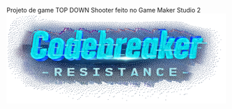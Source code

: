 Projeto de game  TOP DOWN Shooter feito no Game Maker Studio 2
![Alt text](Logo-Animada-Gif-Codebreaker-Resitence.gif)



